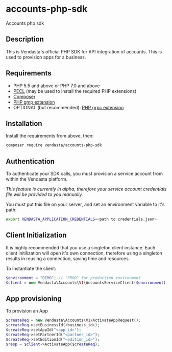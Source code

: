 # accounts-php-sdk
Accounts php sdk

## Description

This is Vendasta's official PHP SDK for API integration of accounts. This is used to provision apps for a business.

## Requirements

- PHP 5.5 and above or PHP 7.0 and above
- [PECL](https://pecl.php.net/) (may be used to install the required PHP extensions)
- [Composer](https://getcomposer.org/)
- [PHP gmp extension](http://php.net/manual/en/book.gmp.php)
- OPTIONAL (but recommended): [PHP grpc extension](https://cloud.google.com/php/grpc)

## Installation

Install the requirements from above, then:

```bash
composer require vendasta/accounts-php-sdk
```

## Authentication

To authenticate your SDK calls, you must provision a service account from within the Vendasta platform.

_This feature is currently in alpha, therefore your service account credentials file will be provided to you manually._

You must put this file on your server, and set an environment variable to it's path:

```bash
export VENDASTA_APPLICATION_CREDENTIALS=<path to credentials.json>
```

## Client Initialization

It is highly recommended that you use a singleton client instance. Each client initilization will open it's own connection, therefore using a singleton results in reusing a connection, saving time and resources.

To instantiate the client:
```php
$environment = "DEMO"; // "PROD" for production environment
$client = new Vendasta\Accounts\V1\AccountsServiceClient($environment);
```

## App provisioning

To provision an App
```php
$createReq = new Vendasta\Accounts\V1\ActivateAppRequest();
$createReq->setBusinessId(<business_id>);
$createReq->setAppId("<app_id>");
$createReq->setPartnerId("<partner_id>");
$createReq->setEditionId("<edition_id>");
$resp = $client->ActivateApp($createReq);
```
